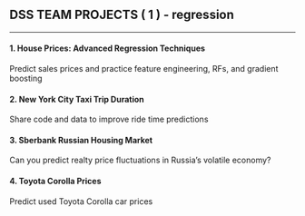 ## DSS TEAM PROJECTS ( 1 ) - regression
---

#### 1. House Prices: Advanced Regression Techniques
Predict sales prices and practice feature engineering, RFs, and gradient boosting

#### 2. New York City Taxi Trip Duration
Share code and data to improve ride time predictions

#### 3. Sberbank Russian Housing Market
Can you predict realty price fluctuations in Russia’s volatile economy?

#### 4. Toyota Corolla Prices
Predict used Toyota Corolla car prices

